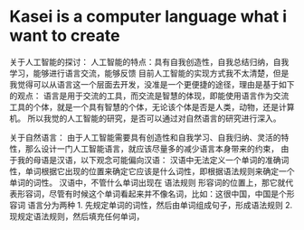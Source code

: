 # Kasei is a computer language what i want to create
关于人工智能的探讨：
    人工智能的特点：具有自我创造性，自我总结归纳，自我学习，能够进行语言交流，能够反馈
    目前人工智能的实现方式我不太清楚，但是我觉得可以从语言这一个层面去开发，没准是一个更便捷的途径，理由是基于如下的观点：
    语言是用于交流的工具，而交流是智慧的体现，即能使用语言作为交流工具的个体，就是一个具有智慧的个体，无论该个体是否是人类，动物，还是计算机。
    所以我觉的人工智能的研究，是否可以通过对自然语言的研究进行深入。

关于自然语言：
    由于人工智能需要具有创造性和自我学习、自我归纳、灵活的特性，那么设计一门人工智能语言，就应该尽量多的减少语言本身带来的约束，
    由于我的母语是汉语，以下观念可能偏向汉语：
        汉语中无法定义一个单词的准确词性，单词根据它出现的位置来确定它应该是什么词性，即根据语法规则来确定一个单词的词性。
        汉语中，不管什么单词出现在 语法规则 形容词的位置上，那它就代表形容词，尽管有时候这个单词看起来并不像名词，比如：这很中国，中国是个形容词
        语言分为两种
            1. 先规定单词的词性，然后由单词组成句子，形成语法规则
            2. 现规定语法规则，然后填充任何单词，
        
